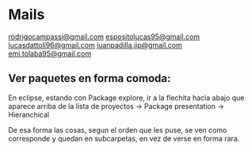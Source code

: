 # Mails

rodrigocampassi@gmail.com
espositolucas95@gmail.com
lucasdattoli96@gmail.com
juanpadilla.jip@gmail.com
emi.tolaba95@gmail.com

## Ver paquetes en forma comoda:
En eclipse, estando con Package explore, ir a la flechita hacia abajo que aparece arriba de la lista de proyectos -> Package presentation -> Hieranchical

De esa forma las cosas, segun el orden que les puse, se ven como corresponde y quedan en subcarpetas, en vez de verse en forma rara.
